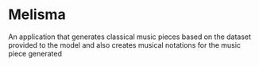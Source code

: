 # Melisma
An application that generates classical music pieces based on the dataset provided to the model and also creates musical notations for the music piece generated
